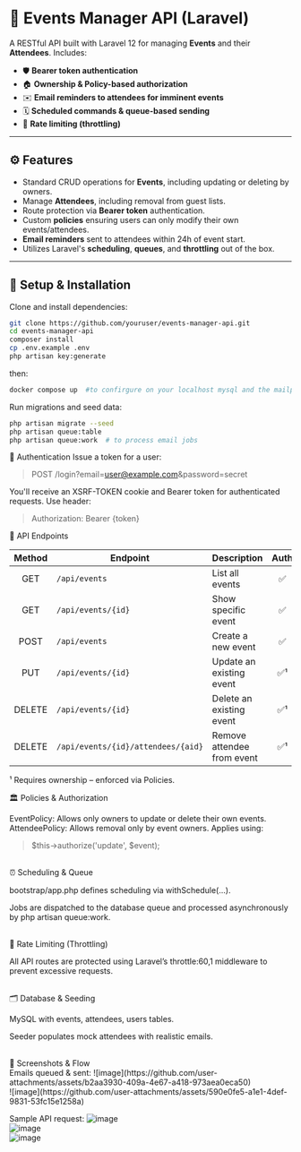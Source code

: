 # 🎉 Events Manager API (Laravel)

A RESTful API built with Laravel 12 for managing **Events** and their **Attendees**. Includes:

- 🛡️ **Bearer token authentication**
- 🏠 **Ownership & Policy-based authorization**
- ✉️ **Email reminders to attendees for imminent events**
- 🗓️ **Scheduled commands & queue-based sending**
- 🚦 **Rate limiting (throttling)**


---

## ⚙️ Features

- Standard CRUD operations for **Events**, including updating or deleting by owners.
- Manage **Attendees**, including removal from guest lists.
- Route protection via **Bearer token** authentication.
- Custom **policies** ensuring users can only modify their own events/attendees.
- **Email reminders** sent to attendees within 24h of event start.
- Utilizes Laravel's **scheduling**, **queues**, and **throttling** out of the box.

---

## 🚀 Setup & Installation

Clone and install dependencies:

```bash
git clone https://github.com/youruser/events-manager-api.git
cd events-manager-api
composer install
cp .env.example .env
php artisan key:generate
```
then:

```bash
docker compose up  #to confirgure on your localhost mysql and the mailpit
```
Run migrations and seed data:

```bash
php artisan migrate --seed
php artisan queue:table
php artisan queue:work  # to process email jobs
```

🛂 Authentication
Issue a token for a user:
> POST /login?email=user@example.com&password=secret

You'll receive an XSRF-TOKEN cookie and Bearer token for authenticated requests.
Use header:

> Authorization: Bearer {token}

📌 API Endpoints


| Method | Endpoint                           | Description                | Auth |
| :----: | ---------------------------------- | -------------------------- | :--: |
|   GET  | `/api/events`                      | List all events            |   ✅  |
|   GET  | `/api/events/{id}`                 | Show specific event        |   ✅  |
|  POST  | `/api/events`                      | Create a new event         |   ✅  |
|   PUT  | `/api/events/{id}`                 | Update an existing event   |  ✅¹  |
| DELETE | `/api/events/{id}`                 | Delete an existing event   |  ✅¹  |
| DELETE | `/api/events/{id}/attendees/{aid}` | Remove attendee from event |  ✅¹  |

¹ Requires ownership – enforced via Policies.

🏛️ Policies & Authorization

EventPolicy: Allows only owners to update or delete their own events.
AttendeePolicy: Allows removal only by event owners.
Applies using:

> $this->authorize('update', $event);

<br>
⏰ Scheduling & Queue

bootstrap/app.php defines scheduling via withSchedule(...).

Jobs are dispatched to the database queue and processed asynchronously by php artisan queue:work.

<br>
🚥 Rate Limiting (Throttling)

All API routes are protected using Laravel’s throttle:60,1 middleware to prevent excessive requests.

<br>
🗂️ Database & Seeding

MySQL with events, attendees, users tables.

Seeder populates mock attendees with realistic emails.

<br>
🧪 Screenshots & Flow
<br>
Emails queued & sent: 
![image](https://github.com/user-attachments/assets/b2aa3930-409a-4e67-a418-973aea0eca50) <br>
![image](https://github.com/user-attachments/assets/590e0fe5-a1e1-4def-9831-53fc15e1258a)

<br>

Sample API request:
![image](https://github.com/user-attachments/assets/d9fc8f7b-722c-4ef5-afb0-0226f4ec72b1) <br>
![image](https://github.com/user-attachments/assets/e52d299e-6afb-4105-ad0d-f51435f892b1) <br>
![image](https://github.com/user-attachments/assets/7ba77c56-99e2-4741-9f8e-929a326231a9)



